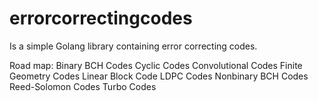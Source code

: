 # errorcorrectingcodes
Is a simple Golang library containing error correcting codes.

Road map:
Binary BCH Codes
Cyclic Codes
Convolutional Codes
Finite Geometry Codes
Linear Block Code 
LDPC Codes 
Nonbinary BCH Codes
Reed-Solomon Codes
Turbo Codes 
